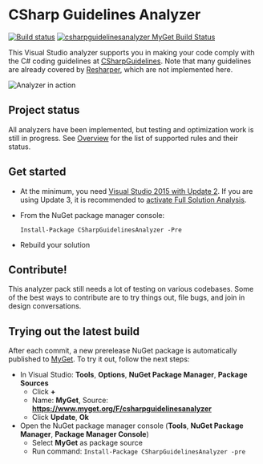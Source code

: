 # CSharp Guidelines Analyzer

[![Build status](https://ci.appveyor.com/api/projects/status/q37dldfggtcwf6u4/branch/master?svg=true)](https://ci.appveyor.com/project/bkoelman/csharpguidelinesanalyzer/branch/master)
[![csharpguidelinesanalyzer MyGet Build Status](https://www.myget.org/BuildSource/Badge/csharpguidelinesanalyzer?identifier=757dfdd3-26d5-4842-abac-4cdf820e3f6d)](https://www.myget.org/)

This Visual Studio analyzer supports you in making your code comply with the C# coding guidelines at [CSharpGuidelines](https://github.com/dennisdoomen/CSharpGuidelines). Note that many guidelines are already covered by [Resharper](https://www.jetbrains.com/resharper/), which are not implemented here.

![Analyzer in action](https://github.com/bkoelman/CSharpGuidelinesAnalyzer/blob/gh-pages/images/analyzer-in-action.png)

## Project status

All analyzers have been implemented, but testing and optimization work is still in progress. See [Overview](https://github.com/bkoelman/CSharpGuidelinesAnalyzer/blob/master/docs/Overview.md) for the list of supported rules and their status.

## Get started

* At the minimum, you need [Visual Studio 2015 with Update 2](https://www.visualstudio.com/). If you are using Update 3, it is recommended to [activate Full Solution Analysis](https://github.com/bkoelman/CSharpGuidelinesAnalyzer/blob/master/docs/Full%20Solution%20Analysis.md).

* From the NuGet package manager console:

  `Install-Package CSharpGuidelinesAnalyzer -Pre`

* Rebuild your solution

## Contribute!

This analyzer pack still needs a lot of testing on various codebases. Some of the best ways to contribute are to try things out, file bugs, and join in design conversations.

## Trying out the latest build

After each commit, a new prerelease NuGet package is automatically published to [MyGet](http://www.myget.org). To try it out, follow the next steps:

* In Visual Studio: **Tools**, **Options**, **NuGet Package Manager**, **Package Sources**
    * Click **+**
    * Name: **MyGet**, Source: **https://www.myget.org/F/csharpguidelinesanalyzer**
    * Click **Update**, **Ok**
* Open the NuGet package manager console  (**Tools**, **NuGet Package Manager**, **Package Manager Console**)
    * Select **MyGet** as package source
    * Run command: `Install-Package CSharpGuidelinesAnalyzer -pre`
